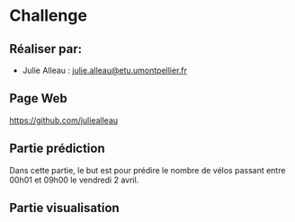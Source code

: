 # Challenge
## Réaliser par:
 * Julie Alleau : julie.alleau@etu.umontpellier.fr

## Page Web 
https://github.com/juliealleau

## Partie prédiction
Dans cette partie, le but est pour prédire le nombre de vélos passant entre 00h01 et 09h00 le vendredi 2 avril.

## Partie visualisation


